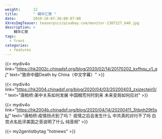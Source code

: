 ```yaml
---
weight:      12
title:       " 精华汇聚 "
date:        2019-10-07:36:00-07:00
XXresImgTeaser: teaserpics/pixabay.com/monitor-1307227_640.jpg
description: >
    精华汇聚 
tags:
  - front
categories:
  - features
---
```


{{< mydiv4o link="https://hk2002c.chinadsf.org/blog/2020/02/14/20170202_kxfhqu_v1_q/"
    text="致命中國Death by China（中文字幕）"
    >}}

{{< mydiv4o link="https://hk2004.chinadsf.org/blog/2020/04/03/20200403_zxjzecteir0/"
    text="唐柏桥:美中关系如何发展 中国粮荒何时到来 未来变局如何应对"
    >}}

{{< mydiv4o link="https://hk2004b.chinadsf.org/blog/2020/04/14/20200411_3hbnh29t5sk/"
    text="唐柏桥:疫情拐点到了吗？ 疫情之后会发生什么 中共真的对付不了吗 白宫点名批评美国之音说明了什么 纯音频"
    >}}


{{< my2genlistbytag "hotnews" >}}
